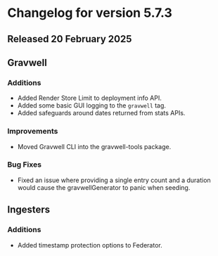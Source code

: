 # Changelog for version 5.7.3

## Released 20 February 2025

## Gravwell

### Additions

* Added Render Store Limit to deployment info API.
* Added some basic GUI logging to the `gravwell` tag. 
* Added safeguards around dates returned from stats APIs.

### Improvements

* Moved Gravwell CLI into the gravwell-tools package.

### Bug Fixes

* Fixed an issue where providing a single entry count and a duration would cause the gravwellGenerator to panic when seeding.

## Ingesters

### Additions

* Added timestamp protection options to Federator.